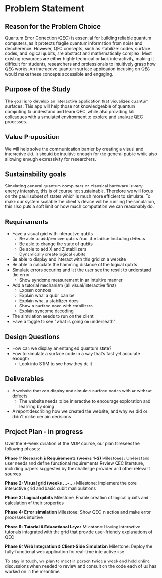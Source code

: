 # Problem Statement

## Reason for the Problem Choice
Quantum Error Correction (QEC) is essential for building reliable quantum computers, as it protects fragile quantum information from noise and decoherence. However, QEC concepts, such as stabilizer codes, surface codes, and logical qubits, are abstract and mathematically complex. Most existing resources are either highly technical or lack interactivity, making it difficult for students, researchers and professionals to intuitively grasp how QEC works. An interactive quantum surface application focusing on QEC would make these concepts accessible and engaging.

## Purpose of the Study

The goal is to develop an interactive application that visualizes quantum surfaces. This app will help those not knowledgeable of quantum computing to understand and learn QEC, while also providing lab colleagues with a simulated environment to explore and analyze QEC processes.

## Value Proposition

We will help solve the communication barrier by creating a visual and interactive aid.
It should be intuitive enough for the general public while also allowing enough expressivity
for researchers.

## Sustainability goals

Simulating general quantum computers on classical hardware is very energy intensive, 
this is of course not sustainable.
Therefore we will focus on the pauli subset of states which is much more efficient to simulate.
To make our system scalable the client's device will be running the simulation, this also
puts a soft limit on how much computation we can reasonably do.

## Requirements

- Have a visual grid with interactive qubits
    - Be able to add/remove qubits from the lattice including defects
    - Be able to change the state of qubits
    - Be able to add X and Z stabilizers
    - Dynamically create logical qubits
- Be able to display and interact with this grid on a website
- Be able to calculate the hamming distance of the logical qubits
- Simulate errors occuring and let the user see the result to understand the error
    - Show syndome measurement in an intuitive manner
- Add a tutorial mechanism (all visual/interactive first)
    - Explain controls
    - Explain what a qubit can be
    - Explain what a stabilizer does
    - Show a surface code with stabilizers
    - Explain syndome decoding
- The simulation needs to run on the client
- Have a toggle to see "what is going on underneath"

## Design Questions

- How can we display an entangled quantum state?
- How to simulate a surface code in a way that's fast yet accurate enough?
    - Look into STIM to see how they do it

## Deliverables

- A website that can display and simulate surface codes with or without defects
    - The website needs to be interactive to encourage exploration and learning by doing
- A report describing how we created the website, and why we did or didn't make certain decisions

## Project Plan - in progress
Over the 9-week duration of the MDP course, our plan foresees the following phases:

**Phase 1: Research & Requirements (weeks 1-2)**
Milestones: 
Understand user needs and define functional requirements
Review QEC literature, including papers suggested by the challenge provider and other relevant sources

**Phase 2: Visual grid (weeks ...-...)**
Milestone: 
Implement the core interactive grid and basic qubit manipulations
           
**Phase 3: Logical qubits**
Milestone: 
Enable creation of logical qubits and calculation of their properties

**Phase 4: Error simulation**
Milestone: 
Show QEC in action and make error processes intuitive
                
**Phase 5: Tutorial & Educational Layer**
Milestone: 
Having interactive tutorials integrated with the grid that provide user-friendly explanations of QEC

**Phase 6: Web Integration & Client-Side Simulation**
Milestone: 
Deploy the fully-functional web application for real-time interactive use

To stay in touch, we plan to meet in person twice a week and hold online discussions when needed to review and consult on the code each of us has worked on in the meantime.

